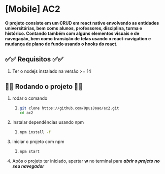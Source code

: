 # [Mobile] AC2

####  O projeto consiste em um CRUD em react native envolvendo as entidades universitárias, bem como alunos, professores, disciplina, turma e histórico. Contando também com alguns elementos visuais e de navegação, bem como transição de telas usando o react-navigation e mudança de plano de fundo usando o hooks do react. 



## :white_check_mark::white_check_mark: Requisitos :white_check_mark::white_check_mark:

1. Ter o nodejs instalado na versão >= 14

   

## :running::running: Rodando o projeto :running::running:

1. rodar o comando

   1. ```bash
      git clone https://github.com/OpusJoao/ac2.git
      cd ac2
      ```

2. Instalar dependências usando npm

   1. ```bash
      npm install -f
      ```

3. iniciar o projeto com npm

   1. ```bash
      npm start
      ```

4. Após o projeto ter iniciado, apertar **w** no terminal para ***abrir o projeto no seu navegador***



